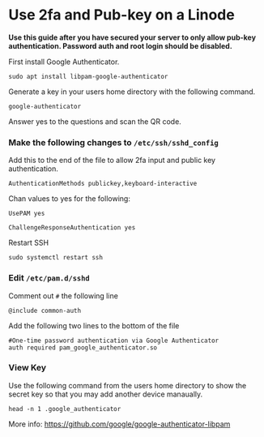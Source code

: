 # Use 2fa and Pub-key on a Linode

**Use this guide after you have secured your server to only allow pub-key authentication.  Password auth and root login should be disabled.**

First install Google Authenticator.

`sudo apt install libpam-google-authenticator`

Generate a key in your users home directory with the following command.

`google-authenticator`

Answer yes to the questions and scan the QR code.

### Make the following changes to `/etc/ssh/sshd_config`

Add this to the end of the file to allow 2fa input and public key authentication.

`AuthenticationMethods publickey,keyboard-interactive`

Chan values to yes for the following:

```
UsePAM yes

ChallengeResponseAuthentication yes
```

Restart SSH

`sudo systemctl restart ssh`	

### Edit `/etc/pam.d/sshd`

Comment out `#` the following line

`@include common-auth`

Add the following two lines to the bottom of the file

```
#One-time password authentication via Google Authenticator
auth required pam_google_authenticator.so
```
### View Key

Use the following command from the users home directory to show the secret key so that you may add another device manaually.

`head -n 1 .google_authenticator`

More info:  https://github.com/google/google-authenticator-libpam
